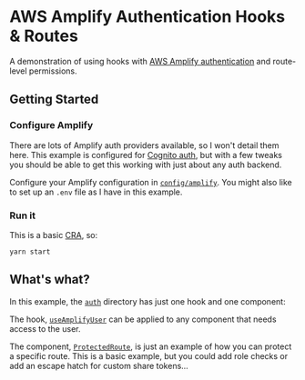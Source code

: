 # AWS Amplify Authentication Hooks & Routes

A demonstration of using hooks with [AWS Amplify authentication](https://aws-amplify.github.io/docs/js/authentication) and route-level permissions.

## Getting Started

### Configure Amplify

There are lots of Amplify auth providers available, so I won't detail them here. This example is configured for [Cognito auth](https://aws.amazon.com/cognito/), but with a few tweaks you should be able to get this working with just about any auth backend.

Configure your Amplify configuration in [`config/amplify`](src/config/amplify.js). You might also like to set up an `.env` file as I have in this example.

### Run it

This is a basic [CRA](https://github.com/facebook/create-react-app), so:

```
yarn start
```

## What's what?

In this example, the [`auth`](src/auth/) directory has just one hook and one component:

The hook, [`useAmplifyUser`](src/auth/hooks/useAmplifyUser.js) can be applied to any component that needs access to the user.

The component, [`ProtectedRoute`](src/auth/components/ProtectedRoute.js), is just an example of how you can protect a specific route. This is a basic example, but you could add role checks or add an escape hatch for custom share tokens...

